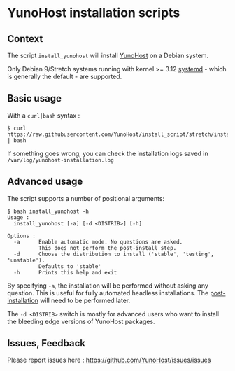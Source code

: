 # YunoHost installation scripts

## Context

The script `install_yunohost` will install [YunoHost](https://yunohost.org/) on a Debian system.

Only Debian 9/Stretch systems running with kernel >= 3.12 [systemd](https://wiki.debian.org/systemd) - which is generally the default - are supported.

## Basic usage

With a `curl|bash` syntax : 

    $ curl https://raw.githubusercontent.com/YunoHost/install_script/stretch/install_yunohost | bash

If something goes wrong, you can check the installation logs saved in ```/var/log/yunohost-installation.log```

## Advanced usage

The script supports a number of positional arguments:

    $ bash install_yunohost -h
    Usage :
      install_yunohost [-a] [-d <DISTRIB>] [-h]

    Options :
      -a      Enable automatic mode. No questions are asked.
              This does not perform the post-install step.
      -d      Choose the distribution to install ('stable', 'testing', 'unstable').
              Defaults to 'stable'
      -h      Prints this help and exit

By specifying ```-a```, the installation will be performed without asking any question.
This is useful for fully automated headless installations.
The [post-installation](https://yunohost.org/#/postinstall) will need to be performed later.

The ```-d <DISTRIB>``` switch is mostly for advanced users who want to install the bleeding edge versions of YunoHost packages.

## Issues, Feedback

Please report issues here : https://github.com/YunoHost/issues/issues
